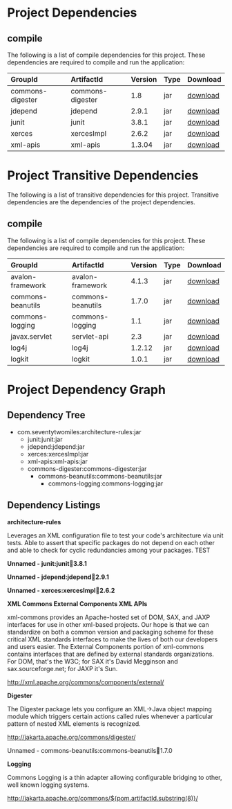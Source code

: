 # Project Dependencies #


## compile ##

The following is a list of compile dependencies for this project. These dependencies are required to compile and run the application:

| **GroupId**             | **ArtifactId**     | **Version** | **Type** | **Download** |
|:------------------------|:-------------------|:------------|:---------|:-------------|
| commons-digester        | commons-digester   | 1.8         | jar      | [download](ftp://ibiblio.org/pub/packages/maven2/commons-digester/commons-digester/1.8/commons-digester-1.8.jar) |
| jdepend                 | jdepend            | 2.9.1       | jar      | [download](ftp://ibiblio.org/pub/packages/maven2/jdepend/jdepend/2.9.1/jdepend-2.9.1.jar) |
| junit                   | junit              | 3.8.1       | jar      | [download](ftp://ibiblio.org/pub/packages/maven2/junit/junit/3.8.1/junit-3.8.1.jar) |
| xerces                  | xercesImpl         | 2.6.2       | jar      | [download](ftp://ibiblio.org/pub/packages/maven2/xerces/xercesImpl/2.6.2/xercesImpl-2.6.2.jar) |
| xml-apis                | xml-apis           | 1.3.04      | jar      | [download](ftp://ibiblio.org/pub/packages/maven2/xml-apis/xml-apis/1.3.04/xml-apis-1.3.04.jar) |


# Project Transitive Dependencies #

The following is a list of transitive dependencies for this project. Transitive dependencies are the dependencies of the project dependencies.


## compile ##

The following is a list of compile dependencies for this project. These dependencies are required to compile and run the application:

| **GroupId**             | **ArtifactId**      | **Version** | **Type** | **Download** |
|:------------------------|:--------------------|:------------|:---------|:-------------|
| avalon-framework        | avalon-framework    | 4.1.3       | jar      | [download](ftp://ibiblio.org/pub/packages/maven2/avalon-framework/avalon-framework/4.1.4/avalon-framework-4.1.4.jar) |
| commons-beanutils	      | commons-beanutils   | 1.7.0       | jar      | [download](ftp://ibiblio.org/pub/packages/maven2/commons-beanutils/commons-beanutils/1.7.0/commons-beanutils-1.7.0.jar) |
| commons-logging         | commons-logging     | 1.1         | jar      | [download](ftp://ibiblio.org/pub/packages/maven2/commons-logging/commons-logging/1.1/commons-logging-1.1.jar) |
| javax.servlet           | servlet-api         | 2.3         | jar      | [download](ftp://ibiblio.org/pub/packages/maven2/javax/servlet/servlet-api/2.3/servlet-api-2.3.jar) |
| log4j                   | log4j               | 1.2.12      | jar      | [download](ftp://ibiblio.org/pub/packages/maven2/log4j/log4j/1.2.12/log4j-1.2.12.jar) |
| logkit                  | logkit              | 1.0.1       | jar      | [download](ftp://ibiblio.org/pub/packages/maven2/logkit/logkit/1.0.1/logkit-1.0.1.jar) |



# Project Dependency Graph #


## Dependency Tree ##

  * com.seventytwomiles:architecture-rules:jar
    * junit:junit:jar
    * jdepend:jdepend:jar
    * xerces:xercesImpl:jar
    * xml-apis:xml-apis:jar
    * commons-digester:commons-digester:jar
      * commons-beanutils:commons-beanutils:jar
        * commons-logging:commons-logging:jar


## Dependency Listings ##

**architecture-rules**

Leverages an XML configuration file to test your code's architecture via unit tests. Able to assert that specific packages do not depend on each other and able to check for cyclic redundancies among your packages. TEST

**Unnamed - junit:junit:jar:3.8.1**

**Unnamed - jdepend:jdepend:jar:2.9.1**

**Unnamed - xerces:xercesImpl:jar:2.6.2**

**XML Commons External Components XML APIs**

xml-commons provides an Apache-hosted set of DOM, SAX, and JAXP interfaces for use in other xml-based projects. Our hope is that we can standardize on both a common version and packaging scheme for these critical XML standards interfaces to make the lives of both our developers and users easier. The External Components portion of xml-commons contains interfaces that are defined by external standards organizations. For DOM, that's the W3C; for SAX it's David Megginson and sax.sourceforge.net; for JAXP it's Sun.

http://xml.apache.org/commons/components/external/

**Digester**

The Digester package lets you configure an XML->Java object mapping module which triggers certain actions called rules whenever a particular pattern of nested XML elements is recognized.

http://jakarta.apache.org/commons/digester/

Unnamed - commons-beanutils:commons-beanutils:jar:1.7.0

**Logging**

Commons Logging is a thin adapter allowing configurable bridging to other, well known logging systems.

http://jakarta.apache.org/commons/${pom.artifactId.substring(8)}/